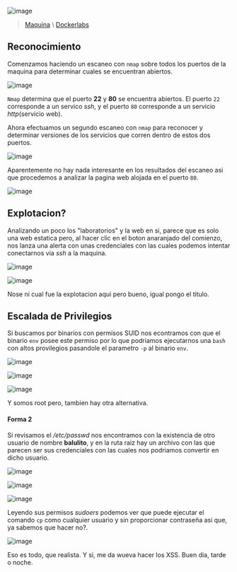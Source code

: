 ![image](imgs/reflec-banner.png)

>[Maquina](https://mega.nz/file/SAtzAKLL#3ITizYrmaj4-aP1AyjuzHGMoZuSGeiO8lcfIMBOzaqk)   \   [Dockerlabs](https://dockerlabs.es/)


## Reconocimiento

Comenzamos haciendo un escaneo con `nmap` sobre todos los puertos de la maquina para determinar cuales se encuentran abiertos.

![image](imgs/reflec-img1.png)

`Nmap` determina que el puerto **22** y **80** se encuentra abiertos.
El puerto `22` corresponde a un servico *ssh*, y el puerto `80` corresponde a un servicio *http*(servicio web).

Ahora efectuamos un segundo escaneo con `nmap` para reconocer y determinar versiones de los servicios que corren dentro de estos dos puertos.

![image](imgs/reflec-img2.png)

Aparentemente no hay nada interesante en los resultados del escaneo asi que procedemos a analizar la pagina web alojada en el puerto `80`.

![image](imgs/reflec-img3.png)


## Explotacion?

Analizando un poco los "laboratorios" y la web en si, parece que es solo una web estatica pero, al hacer clic en el boton anaranjado del comienzo, nos lanza una alerta con unas credenciales con las cuales podemos intentar conectarnos via *ssh* a la maquina.

![image](imgs/reflec-img4.png)

![image](imgs/reflec-img5.png)

Nose ni cual fue la explotacion aqui pero bueno, igual pongo el titulo.

## Escalada de Privilegios

Si buscamos por binarios con permisos SUID nos econtramos con que el binario `env` posee este permiso por lo que podriamos ejecutarnos una `bash` con altos provilegios pasandole el parametro `-p` al binario `env`.

![image](imgs/reflec-img6.png)

![image](imgs/reflec-img7.png)

![image](imgs/reflec-img8.png)

Y somos root pero, tambien hay otra alternativa.

#### Forma 2

Si revisamos el */etc/passwd* nos encontramos con la existencia de otro usuario de nombre **balulito**, y en la ruta raiz hay un archivo con las que parecen ser sus credenciales con las cuales nos podriamos convertir en dicho usuario.

![image](imgs/reflec-img9.png)

![image](imgs/reflec-img10.png)

![image](imgs/reflec-img11.png)

Leyendo sus permisos *sudoers* podemos ver que puede ejecutar el comando `cp` como cualquier usuario y sin proporcionar contraseña asi que, ya sabemos que hacer no?.

![image](imgs/reflec-img12.png)

Eso es todo, que realista.
Y si, me da wueva hacer los XSS.
Buen dia, tarde o noche.
